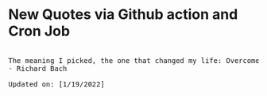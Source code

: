 # New Quotes via Github action and Cron Job

<pre>
<!-- #quote -->
The meaning I picked, the one that changed my life: Overcome fear, behold wonder.
- Richard Bach

Updated on: [1/19/2022]
<!-- #quoteEnd -->
</pre>
